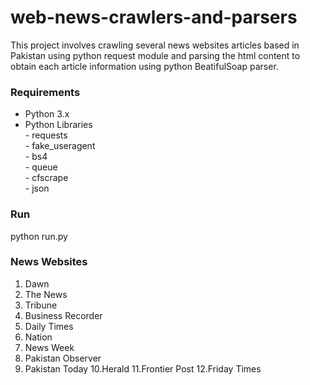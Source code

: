 # web-news-crawlers-and-parsers

This project involves crawling several news websites articles based in Pakistan using python request module and parsing the html content to obtain each article information using python BeatifulSoap parser.

### Requirements
- Python 3.x
- Python Libraries  
      - requests  
	    - fake_useragent  
	    - bs4  
	    - queue  
	    - cfscrape  
	    - json  

### Run
python run.py

### News Websites
1. Dawn
2. The News
3. Tribune
4. Business Recorder
5. Daily Times
6. Nation
7. News Week
8. Pakistan Observer
9. Pakistan Today
10.Herald
11.Frontier Post
12.Friday Times
